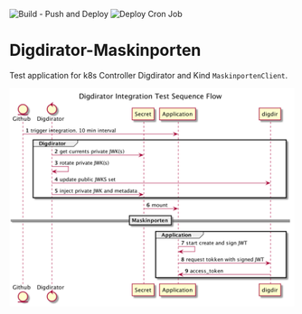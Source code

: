 ![Build - Push and Deploy](https://github.com/navikt/digdirator-maskinporten/workflows/Build%20-%20Push%20and%20Deploy/badge.svg)
![Deploy Cron Job](https://github.com/navikt/digdirator-maskinporten/workflows/Deploy%20Cron%20Job/badge.svg)

# Digdirator-Maskinporten
Test application for k8s Controller Digdirator and Kind `MaskinportenClient`.  

![overview][overview]

[overview]: ./docs/sequence.png "Sequence diagram"
